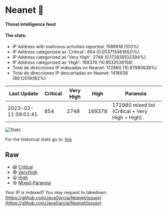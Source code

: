 # Neanet :hocho:
#### Threat intelligence feed
#### The stats:

- IP Address with malicious activities reported: 1589918 (100%)
- IP Address categorized as 'Critical':  854 (0.0537134619521%)
- IP Address categorized as 'Very High':  2748 (0.172839102394%)
- IP Address categorized as 'High':  169378 (10.6532538156)
- Total de direcciones IP indexadas en Neanet:  172980 (10.87980638%)
- Total de direcciones IP descartadas en Neanet:  1416938 (89.12019362%)

| Last Update | Critical | Very High | High | Paranoia |
| --- | --- | --- | --- | --- |
| 2023-03-11 09:01:41 | 854 | 2748 | 169378 | 172980 mixed list (Critical + Very High + High)|

![Stats](https://docs.google.com/spreadsheets/d/e/2PACX-1vSnaNMIXVabIpDJjufMlzH7poXnshF3mgd8Is1g9ytUEzVsP5my4Trn8f-xkoLLQ38xpL3HtmUexLo6/pubchart?oid=501124687&format=image)

For the historical stats go to: [link](/stats.csv)
## Raw
- :scream: [Critical](https://raw.githubusercontent.com/JavaGarcia/Neanet/master/blacklists/neanet_critical.txt)
- :fearful: [VeryHigh](https://raw.githubusercontent.com/JavaGarcia/Neanet/master/blacklists/neanet_veryHigh.txtt)
- :frowning: [High](https://raw.githubusercontent.com/JavaGarcia/Neanet/master/blacklists/neanet_high.txt)
- :dizzy_face: [Mixed-Paranoia](https://raw.githubusercontent.com/JavaGarcia/Neanet/master/blacklists/neanet_all.txt)


Your IP is indexed? You may request to takedown. [https://github.com/JavaGarcia/Neanet/issues](https://github.com/JavaGarcia/Neanet/issues)





















































































































































































































































































































































































































































































































































































































































































































































































































































































































































































































































































































































































































































































































































































































































































































































































































































































































































































































































































































































































































































































































































































































































































































































































































































































































































































































































































































































































































































































































































































































































































































































































































































































































































































































































































































































































































































































































































































































































































































































































































































































































































































































































































































































































































































































































































































































































































































































































































































































































































































































































































































































































































































































































































































































































































































































































































































































































































































































































































































































































































































































































































































































































































































































































































































































































































































































































































































































































































































































































































































































































































































































































































































































































































































































































































































































































































































































































































































































































































































































































































































































































































































































































































































































































































































































































































































































































































































































































































































































































































































































































































































































































































































































































































































































































































































































































































































































































































































































































































































































































